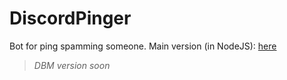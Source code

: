 # DiscordPinger
Bot for ping spamming someone.
Main version (in NodeJS): [here](https://github.com/justwolfii/DiscordPinger)

> _DBM version soon_
